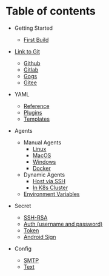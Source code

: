 # Table of contents

* Getting Started
  * [First Build](./start/index.md)

* [Link to Git](./git/index.md)
  * [Github](./git/github.md)
  * [Gitlab](./git/gitlab.md)
  * [Gogs](./git/gogs.md)
  * [Gitee](./git/gitee.md)

* YAML
  * [Reference](./yml/reference_v1.md)
  * [Plugins](./yml/plugins.md)
  * [Templates](https://github.com/FlowCI/templates)

* Agents
  * Manual Agents
    * [Linux](./agents/manual.md)
    * [MacOS](./agents/manual.md)
    * [Windows](./agents/manual.md)
    * [Docker](./agents/manual.md)
  * Dynamic Agents
    * [Host via SSH](./agents/ssh_host.md)
    * [In K8s Cluster](./agents/k8s_host.md)
  * [Environment Variables](./agents/vars.md)

* Secret
  * [SSH-RSA](./secret/ssh-rsa.md)
  * [Auth (username and password)](./secret/auth.md)
  * [Token](./secret/token.md)
  * [Android Sign](./secret/android_sign.md)

* Config
  * [SMTP](./config/smtp.md)
  * [Text](./config/text.md)
